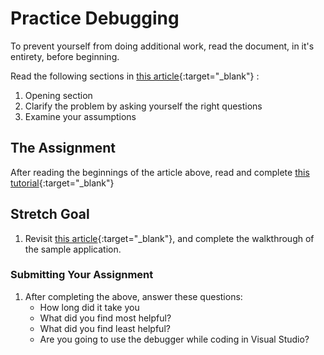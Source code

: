 # Practice Debugging 

To prevent yourself from doing additional work, read the document, in it's entirety, before beginning. 

Read the following sections in [this article](https://docs.microsoft.com/en-us/visualstudio/debugger/debugging-absolute-beginners?view=vs-2019){:target="_blank"} :

1. Opening section
2. Clarify the problem by asking yourself the right questions
3. Examine your assumptions


## The Assignment

After reading the beginnings of the article above, read and complete [this tutorial](https://docs.microsoft.com/en-us/visualstudio/get-started/csharp/tutorial-debugger?toc=%2Fvisualstudio%2Fdebugger%2Ftoc.json&view=vs-2019){:target="_blank"} 


## Stretch Goal
1. Revisit [this article](https://docs.microsoft.com/en-us/visualstudio/debugger/debugging-absolute-beginners?view=vs-2019#step-through-your-code-in-debugging-mode-to-find-where-the-problem-occurred){:target="_blank"}, and complete the walkthrough of the sample application.  

### Submitting Your Assignment
1. After completing the above, answer these questions:
	- How long did it take you
	- What did you find most helpful?
	- What did you find least helpful?
	- Are you going to use the debugger while coding in Visual Studio?
